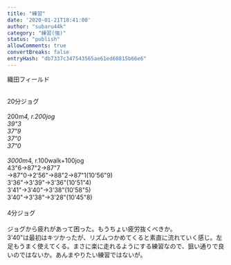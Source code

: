 ```yaml
---
title: "練習"
date: '2020-01-21T18:41:00'
author: "subaru44k"
category: "練習(強)"
status: "publish"
allowComments: true
convertBreaks: false
entryHash: "db7337c347543565ae61ed60815b66e6"
---
```

織田フィールド<div><br></div><div>20分ジョグ</div><div><br></div><div>200m*4, r.200jog</div><div>39"3</div><div>37"9</div><div>37"0</div><div>37"0</div><div><br></div><div>3000m*4, r.100walk+100jog</div><div>43"6→87"2→87"7</div><div>→87"0→2'56"→88"2→87"1(10'56"9)</div><div>3'36"→3'39"→3'36"(10'51"4)</div><div>3'41"→3'40"→3'38"(10'58"5)</div><div>3'40"→3'38"→3'28"(10'45"8)</div><div><br></div><div>4分ジョグ</div><div><br></div><div>ジョグから疲れがあって困った。もうちょい疲労抜くべきか。</div><div>3'40"は最初はキツかったが、リズムつかめてくると素直に流れていく感じ。左足もうまく使えてくる。まさに楽に走れるようにする練習なので、狙い通りで良いのではないか。あんまやりたい練習ではないが。</div>
